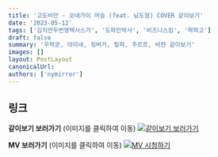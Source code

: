 ```yaml
---
title: '고도비만 - 오네가이 머슬 (feat. 남도형) COVER 같이보기'
date: '2023-05-12'
tags: ['김치만두번영택사스가', '도파민박사', '비즈니스킴', '왁파고']
draft: false
summary: '우왁굳, 아이네, 징버거, 릴파, 주르르, 비챤 같이보기'
images: []
layout: PostLayout
canonicalUrl:
authors: ['nymirror']
---
```


## 링크

**같이보기 보러가기** (이미지를 클릭하여 이동)
[![같이보기 보러가기](https://cdn.discordapp.com/attachments/1136601898116464710/1137050327938506852/logo.png)](https://cafe.naver.com/steamindiegame/11174732)

**MV 보러가기** (이미지를 클릭하여 이동)
[![MV 시청하기](https://i.ytimg.com/vi/KyKATvL6f2w/maxresdefault.jpg)](https://youtu.be/KyKATvL6f2w)
